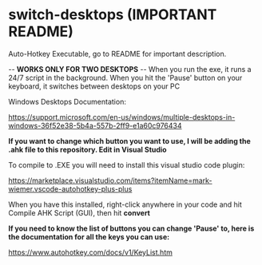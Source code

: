 # switch-desktops (IMPORTANT README)
Auto-Hotkey Executable, go to README for important description.


-- **WORKS ONLY FOR TWO DESKTOPS** --
When you run the exe, it runs a 24/7 script in the background.
When you hit the 'Pause' button on your keyboard, it switches between desktops on your PC

Windows Desktops Documentation:

https://support.microsoft.com/en-us/windows/multiple-desktops-in-windows-36f52e38-5b4a-557b-2ff9-e1a60c976434



**If you want to change which button you want to use, I will be adding the .ahk file to this repository. Edit in Visual Studio**

To compile to .EXE you will need to install this visual studio code plugin:

https://marketplace.visualstudio.com/items?itemName=mark-wiemer.vscode-autohotkey-plus-plus



When you have this installed, right-click anywhere in your code and hit Compile AHK Script (GUI), then hit **convert**


**If you need to know the list of buttons you can change 'Pause' to, here is the documentation for all the keys you can use:**

https://www.autohotkey.com/docs/v1/KeyList.htm
